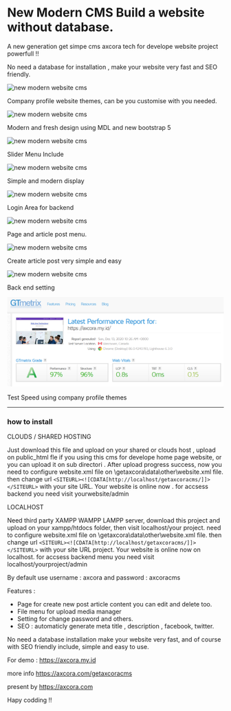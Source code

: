# New Modern CMS Build a website without database.

A new generation get simpe cms axcora tech for develope website project powerfull !!

No need a database for installation , make your website very fast and SEO friendly.

![new modern website cms](https://a.fsdn.com/con/app/proj/companywebsitefreedownload/screenshots/Screenshot_2020-12-08%20Get%20Axcora%20CMS.jpg/max/max/1)

Company profile website themes, can be you customise with you needed.

![new modern website cms](https://a.fsdn.com/con/app/proj/companywebsitefreedownload/screenshots/Screenshot_2020-12-08%20Get%20Axcora%20CMS%20-%20Copy%20-%20Copy.jpg/max/max/1)

Modern and fresh design using MDL and new bootstrap 5

![new modern website cms](https://a.fsdn.com/con/app/proj/companywebsitefreedownload/screenshots/Screenshot_2020-12-08%20Get%20Axcora%20CMS.png/max/max/1)

Slider Menu Include

![new modern website cms](https://a.fsdn.com/con/app/proj/companywebsitefreedownload/screenshots/Screenshot_2020-12-08%20Vision.png/max/max/1)

Simple and modern display

![new modern website cms](https://a.fsdn.com/con/app/proj/getaxcoracms/screenshots/New%20CMS%20modern%20website%20SEO%20%286%29.png/max/max/1)

Login Area for backend

![new modern website cms](https://a.fsdn.com/con/app/proj/getaxcoracms/screenshots/New%20CMS%20modern%20website%20SEO%20%285%29.png/max/max/1)

Page and article post menu.

![new modern website cms](https://a.fsdn.com/con/app/proj/getaxcoracms/screenshots/New%20CMS%20modern%20website%20SEO%20%284%29.png/max/max/1)

Create article post very simple and easy

![new modern website cms](https://a.fsdn.com/con/app/proj/getaxcoracms/screenshots/New%20CMS%20modern%20website%20SEO%20%282%29.png/max/max/1)

Back end setting

![new modern website cms](test.png)

Test Speed using company profile themes


 -----------------------------------------------------------------
### how to install

CLOUDS / SHARED HOSTING

Just download this file and upload on your shared or clouds host , upload on public_html fle if you using this cms for develope home page website, or you can upload it on sub directori .
After upload progress success, now you need to configure website.xml file on \getaxcora\data\other\website.xml file. then change url `<SITEURL><![CDATA[http://localhost/getaxcoracms/]]></SITEURL>` with your site URL.
Your website is online now . for accsess backend you need visit yourwebsite/admin

LOCALHOST

Need third party XAMPP WAMPP LAMPP server, download this project and upload on your xampp/htdocs folder, then visit localhost/your project. need to configure website.xml file on \getaxcora\data\other\website.xml file. then change url `<SITEURL><![CDATA[http://localhost/getaxcoracms/]]></SITEURL>` with your site URL project.
Your website is online now on localhost. for accsess backend menu you need visit localhost/yourproject/admin

By default use username : axcora and password : axcoracms

Features :
+ Page for create new post article content you can edit and delete too.
+ File menu for upload media manager
+ Setting for change password and others.
+ SEO : automaticly generate meta title , description , facebook, twitter.

No need a database installation make your website very fast, and of course with SEO friendly include, simple and easy to use.

For demo : https://axcora.my.id

more info https://axcora.com/getaxcoracms


present by https://axcora.com


Hapy codding !!
